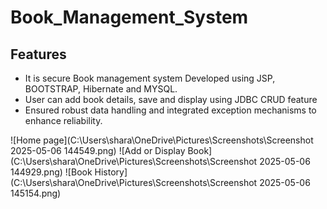 # Book_Management_System
## Features
- It is secure Book management system Developed using JSP, BOOTSTRAP, Hibernate and MYSQL.
- User can add book details, save  and display using JDBC CRUD feature
- Ensured robust data handling and integrated exception mechanisms to enhance reliability.
  
![Home page](C:\Users\shara\OneDrive\Pictures\Screenshots\Screenshot 2025-05-06 144549.png)
![Add or Display Book](C:\Users\shara\OneDrive\Pictures\Screenshots\Screenshot 2025-05-06 144929.png)
![Book History](C:\Users\shara\OneDrive\Pictures\Screenshots\Screenshot 2025-05-06 145154.png)



